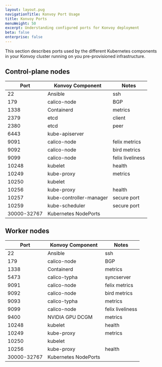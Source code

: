 ```yaml
---
layout: layout.pug
navigationTitle: Konvoy Port Usage
title: Konvoy Ports
menuWeight: 50
excerpt: Understanding configured ports for Konvoy deployment
beta: false
enterprise: false
---
```


This section describes ports used by the different Kubernetes components in your Konvoy cluster running on you pre-provisioned infrastructure.

## Control-plane nodes

| **Port**    | **Konvoy Component**    | **Notes**        |
| ----------- | ----------------------- | ---------------- |
| 22          | Ansible                 | ssh              |
| 179         | calico-node             | BGP              |
| 1338        | Containerd              | metrics          |
| 2379        | etcd                    | client           |
| 2380        | etcd                    | peer             |
| 6443        | kube-apiserver          |                  |
| 9091        | calico-node             | felix metrics    |
| 9092        | calico-node             | bird metrics     |
| 9099        | calico-node             | felix liveliness |
| 10248       | kubelet                 | health           |
| 10249       | kube-proxy              | metrics          |
| 10250       | kubelet                 |                  |
| 10256       | kube-proxy              | health           |
| 10257       | kube-controller-manager | secure port      |
| 10259       | kube-scheduler          | secure port      |
| 30000-32767 | Kubernetes NodePorts    |                  |

## Worker nodes

| **Port**    | **Konvoy Component** | **Notes**        |
| ----------- | -------------------- | ---------------- |
| 22          | Ansible              | ssh              |
| 179         | calico-node          | BGP              |
| 1338        | Containerd           | metrics          |
| 5473        | calico-typha         | syncserver       |
| 9091        | calico-node          | felix metrics    |
| 9092        | calico-node          | bird metrics     |
| 9093        | calico-typha         | metrics          |
| 9099        | calico-node          | felix liveliness |
| 9400        | NVIDIA GPU DCGM      | metrics          |
| 10248       | kubelet              | health           |
| 10249       | kube-proxy           | metrics          |
| 10250       | kubelet              |                  |
| 10256       | kube-proxy           | health           |
| 30000-32767 | Kubernetes NodePorts |                  |
